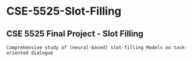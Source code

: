 # CSE-5525-Slot-Filling
## CSE 5525 Final Project - Slot Filling
	Comprehensive study of (neural-based) slot-filling Models on task-oriented dialogue
